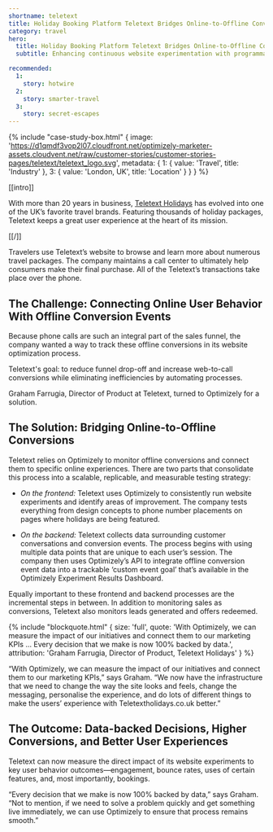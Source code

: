 ```yaml
---
shortname: teletext
title: Holiday Booking Platform Teletext Bridges Online-to-Offline Conversions with Optimizely
category: travel
hero:
  title: Holiday Booking Platform Teletext Bridges Online-to-Offline Conversions with Optimizely
  subtitle: Enhancing continuous website experimentation with programmatically synced offline call event data

recommended:
  1:
    story: hotwire
  2:
    story: smarter-travel
  3:
    story: secret-escapes
---
```

{% include "case-study-box.html"
  {
    image: 'https://d1qmdf3vop2l07.cloudfront.net/optimizely-marketer-assets.cloudvent.net/raw/customer-stories/customer-stories-pages/teletext/teletext_logo.svg',
    metadata: {
      1: {
        value: 'Travel',
        title: 'Industry'
      },
      3: {
        value: 'London, UK',
        title: 'Location'
      }
    }
  }
%}

[[intro]]

With more than 20 years in business, [Teletext Holidays](http://www.teletextholidays.co.uk/) has evolved into one of the UK’s favorite travel brands. Featuring thousands of holiday packages, Teletext keeps a great user experience at the heart of its mission.

[[/]]

Travelers use Teletext’s website to browse and learn more about numerous travel packages. The company maintains a call center to ultimately help consumers make their final purchase. All of the Teletext’s transactions take place over the phone.

## The Challenge: Connecting Online User Behavior With Offline Conversion Events

Because phone calls are such an integral part of the sales funnel, the company wanted a way to track these offline conversions in its website optimization process.

Teletext's goal: to reduce funnel drop-off and increase web-to-call conversions while eliminating inefficiencies by automating processes.

Graham Farrugia, Director of Product at Teletext, turned to Optimizely for a solution.

## The Solution: Bridging Online-to-Offline Conversions

Teletext relies on Optimizely to monitor offline conversions and connect them to specific online experiences. There are two parts that consolidate this process into a scalable, replicable, and measurable testing strategy:

* *On the frontend:* Teletext uses Optimizely to consistently run website experiments and identify areas of improvement. The company tests everything from design concepts to phone number placements on pages where holidays are being featured.

* *On the backend:* Teletext collects data surrounding customer conversations and conversion events. The process begins with using multiple data points that are unique to each user’s session. The company then uses Optimizely’s API to integrate offline conversion event data into a trackable ‘custom event goal’ that’s available in the Optimizely Experiment Results Dashboard.

Equally important to these frontend and backend processes are the incremental steps in between. In addition to monitoring sales as conversions, Teletext also monitors leads generated and offers redeemed.

{% include "blockquote.html"
  {
    size: 'full',
    quote: 'With Optimizely, we can measure the impact of our initiatives and connect them to our marketing KPIs ... Every decision that we make is now 100% backed by data.',
    attribution: 'Graham Farrugia, Director of Product, Teletext Holidays'
  }
%}

“With Optimizely, we can measure the impact of our initiatives and connect them to our marketing KPIs,” says Graham. “We now have the infrastructure that we need to change the way the site looks and feels, change the messaging, personalise the experience, and do lots of different things to make the users’ experience with Teletextholidays.co.uk better.”

## The Outcome: Data-backed Decisions, Higher Conversions, and Better User Experiences

Teletext can now measure the direct impact of its website experiments to key user behavior outcomes—engagement, bounce rates, uses of certain features, and, most importantly, bookings.

“Every decision that we make is now 100% backed by data,” says Graham. “Not to mention, if we need to solve a problem quickly and get something live immediately, we can use Optimizely to ensure that process remains smooth.”





